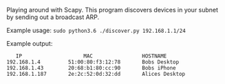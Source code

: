 Playing around with Scapy. This program discovers devices in your subnet by sending out a broadcast ARP.

Example usage: `sudo python3.6 ./discover.py 192.168.1.1/24`

Example output:
```
   IP                    MAC                HOSTNAME
192.168.1.4         51:00:80:f3:12:78       Bobs Desktop
192.168.1.43        20:68:b1:80:cc:90       Bobs iPhone
192.168.1.187       2e:2c:52:0d:32:dd       Alices Desktop
```
